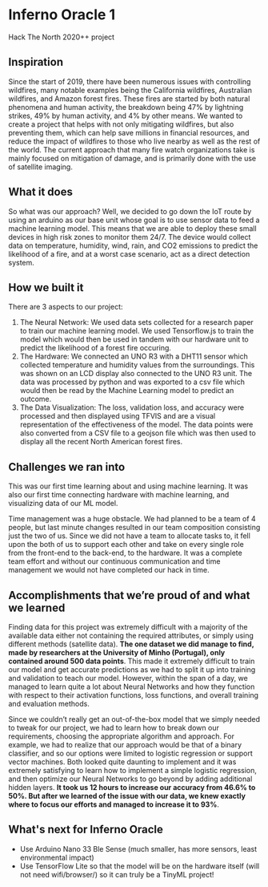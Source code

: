 # Inferno Oracle 1
Hack The North 2020++ project

## Inspiration

Since the start of 2019, there have been numerous issues with controlling wildfires, many notable examples being the California wildfires, Australian wildfires, and Amazon forest fires. These fires are started by both natural phenomena and human activity, the breakdown being 47% by lightning strikes, 49% by human activity, and 4% by other means. We wanted to create a project that helps with not only mitigating wildfires, but also preventing them, which can help save millions in financial resources, and reduce the impact of wildfires to those who live nearby as well as the rest of the world. The current approach that many fire watch organizations take is mainly focused on mitigation of damage, and is primarily done with the use of satellite imaging.

## What it does

So what was our approach? Well, we decided to go down the IoT route by using an arduino as our base unit whose goal is to use sensor data to feed a machine learning model. This means that we are able to deploy these small devices in high risk zones to monitor them 24/7. The device would collect data on temperature, humidity, wind, rain, and CO2 emissions to predict the likelihood of a fire, and at a worst case scenario, act as a direct detection system.

## How we built it

There are 3 aspects to our project:
1. The Neural Network: We used data sets collected for a research paper to train our machine learning model. We used Tensorflow.js to train the model which would then be used in tandem with our hardware unit to predict the likelihood of a forest fire occuring.
2. The Hardware: We connected an UNO R3 with a DHT11 sensor which collected temperature and humidity values from the surroundings. This was shown on an LCD display also connected to the UNO R3 unit. The data was processed by python and was exported to a csv file which would then be read by the Machine Learning model to predict an outcome.
3. The Data Visualization: The loss, validation loss, and accuracy were processed and then displayed using TFVIS and are a visual representation of the effectiveness of the model. The data points were also converted from a CSV file to a geojson file which was then used to display all the recent North American forest fires.

## Challenges we ran into

This was our first time learning about and using machine learning. It was also our first time connecting hardware with machine learning, and visualizing data of our ML model.

Time management was a huge obstacle. We had planned to be a team of 4 people, but last minute changes resulted in our team composition consisting just the two of us. Since we did not have a team to allocate tasks to, it fell upon the both of us to support each other and take on every single role from the front-end to the back-end, to the hardware. It was a complete team effort and without our continuous communication and time management we would not have completed our hack in time.

## Accomplishments that we’re proud of and what we learned

Finding data for this project was extremely difficult with a majority of the available data either not containing the required attributes, or simply using different methods (satellite data). **The one dataset we did manage to find, made by researchers at the University of Minho (Portugal), only contained around 500 data points**. This made it extremely difficult to train our model and get accurate predictions as we had to split it up into training and validation to teach our model. However, within the span of a day, we managed to learn quite a lot about Neural Networks and how they function with respect to their activation functions, loss functions, and overall training and evaluation methods.

Since we couldn’t really get an out-of-the-box model that we simply needed to tweak for our project, we had to learn how to break down our requirements, choosing the appropriate algorithm and approach. For example, we had to realize that our approach would be that of a binary classifier, and so our options were limited to logistic regression or support vector machines. Both looked quite daunting to implement and it was extremely satisfying to learn how to implement a simple logistic regression, and then optimize our Neural Networks to go beyond by adding additional hidden layers. **It took us 12 hours to increase our accuracy from 46.6% to 50%. But after we learned of the issue with our data, we knew exactly where to focus our efforts and managed to increase it to 93%**.

## What's next for Inferno Oracle

* Use Arduino Nano 33 Ble Sense (much smaller, has more sensors, least environmental impact)
* Use TensorFlow Lite so that the model will be on the hardware itself (will not need wifi/browser/)
so it can truly be a TinyML project!
